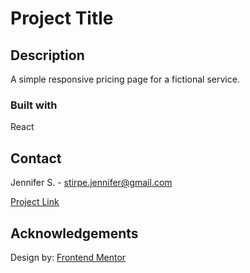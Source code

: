 # Project Title

## Description

A simple responsive pricing page for a fictional service.

### Built with

React

## Contact

Jennifer S. - stirpe.jennifer@gmail.com

[Project Link](https://jennstirpe.github.io/price-grid-component/)

## Acknowledgements

Design by: [Frontend Mentor](https://www.frontendmentor.io/)
